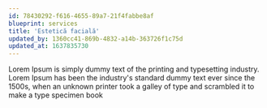 ```yaml
---
id: 78430292-f616-4655-89a7-21f4fabbe8af
blueprint: services
title: 'Estetică facială'
updated_by: 1360cc41-869b-4832-a14b-363726f1c75d
updated_at: 1637835730
---
```

Lorem Ipsum is simply dummy text of the printing and typesetting industry. Lorem Ipsum has been the industry's standard dummy text ever since the 1500s, when an unknown printer took a galley of type and scrambled it to make a type specimen book